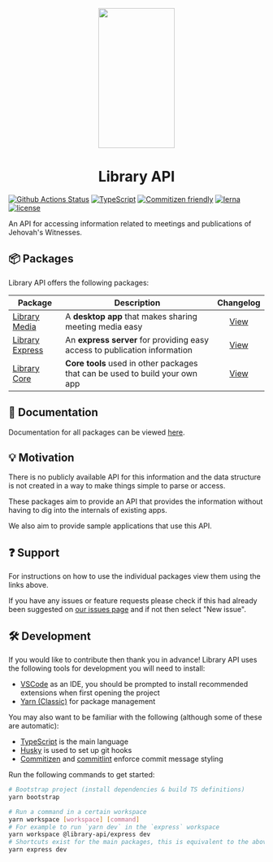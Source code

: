 <p align="center">
  <img src="https://user-images.githubusercontent.com/84573271/119142508-80687480-ba3e-11eb-8277-444f0c97c003.png" width="150" height="275">
</p>

<h1 align="center">
  Library API
</h1>

[![Github Actions Status](https://github.com/BenShelton/library-api/workflows/CI/badge.svg)](https://github.com/BenShelton/library-api/actions)
[![TypeScript](https://img.shields.io/npm/types/typescript)](https://www.typescriptlang.org/)
[![Commitizen friendly](https://img.shields.io/badge/commitizen-friendly-brightgreen.svg)](http://commitizen.github.io/cz-cli/)
[![lerna](https://img.shields.io/badge/maintained%20with-lerna-cc00ff.svg)](https://lerna.js.org/)
[![license](https://img.shields.io/npm/l/@library-api/core)](./LICENSE.md)

An API for accessing information related to meetings and publications of Jehovah's Witnesses.

## 📦 Packages

Library API offers the following packages:

| Package                                         | Description                                                                  |                Changelog                |
| ----------------------------------------------- | ---------------------------------------------------------------------------- | :-------------------------------------: |
| [Library Media](./packages/media/README.md)     | A **desktop app** that makes sharing meeting media easy                      |  [View](./packages/media/CHANGELOG.md)  |
| [Library Express](./packages/express/README.md) | An **express server** for providing easy access to publication information   | [View](./packages/express/CHANGELOG.md) |
| [Library Core](./packages/core/README.md)       | **Core tools** used in other packages that can be used to build your own app |  [View](./packages/core/CHANGELOG.md)   |

## 📖 Documentation

Documentation for all packages can be viewed [here](https://benshelton.github.io/library-api/).

## 💡 Motivation

There is no publicly available API for this information and the data structure is not created in a way to make things simple to parse or access.

These packages aim to provide an API that provides the information without having to dig into the internals of existing apps.

We also aim to provide sample applications that use this API.

## ❓ Support

For instructions on how to use the individual packages view them using the links above.

If you have any issues or feature requests please check if this had already been suggested on [our issues page](https://github.com/BenShelton/library-api/issues) and if not then select "New issue".

## 🛠 Development

If you would like to contribute then thank you in advance! Library API uses the following tools for development you will need to install:

- [VSCode](https://code.visualstudio.com/) as an IDE, you should be prompted to install recommended extensions when first opening the project
- [Yarn (Classic)](https://classic.yarnpkg.com/en/) for package management

You may also want to be familiar with the following (although some of these are automatic):

- [TypeScript](https://www.typescriptlang.org/) is the main language
- [Husky](https://typicode.github.io/husky/#/) is used to set up git hooks
- [Commitizen](https://github.com/commitizen/cz-cli) and [commitlint](https://github.com/conventional-changelog/commitlint) enforce commit message styling

Run the following commands to get started:

```bash
# Bootstrap project (install dependencies & build TS definitions)
yarn bootstrap

# Run a command in a certain workspace
yarn workspace [workspace] [command]
# For example to run `yarn dev` in the `express` workspace
yarn workspace @library-api/express dev
# Shortcuts exist for the main packages, this is equivalent to the above
yarn express dev
```
